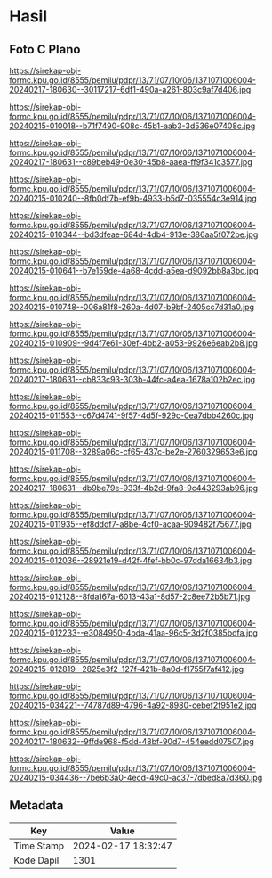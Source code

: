 # Hasil

## Foto C Plano

https://sirekap-obj-formc.kpu.go.id/8555/pemilu/pdpr/13/71/07/10/06/1371071006004-20240217-180630--30117217-6df1-490a-a261-803c9af7d406.jpg

https://sirekap-obj-formc.kpu.go.id/8555/pemilu/pdpr/13/71/07/10/06/1371071006004-20240215-010018--b71f7490-908c-45b1-aab3-3d536e07408c.jpg

https://sirekap-obj-formc.kpu.go.id/8555/pemilu/pdpr/13/71/07/10/06/1371071006004-20240217-180631--c89beb49-0e30-45b8-aaea-ff9f341c3577.jpg

https://sirekap-obj-formc.kpu.go.id/8555/pemilu/pdpr/13/71/07/10/06/1371071006004-20240215-010240--8fb0df7b-ef9b-4933-b5d7-035554c3e914.jpg

https://sirekap-obj-formc.kpu.go.id/8555/pemilu/pdpr/13/71/07/10/06/1371071006004-20240215-010344--bd3dfeae-684d-4db4-913e-386aa5f072be.jpg

https://sirekap-obj-formc.kpu.go.id/8555/pemilu/pdpr/13/71/07/10/06/1371071006004-20240215-010641--b7e159de-4a68-4cdd-a5ea-d9092bb8a3bc.jpg

https://sirekap-obj-formc.kpu.go.id/8555/pemilu/pdpr/13/71/07/10/06/1371071006004-20240215-010748--006a81f8-260a-4d07-b9bf-2405cc7d31a0.jpg

https://sirekap-obj-formc.kpu.go.id/8555/pemilu/pdpr/13/71/07/10/06/1371071006004-20240215-010909--9d4f7e61-30ef-4bb2-a053-9926e6eab2b8.jpg

https://sirekap-obj-formc.kpu.go.id/8555/pemilu/pdpr/13/71/07/10/06/1371071006004-20240217-180631--cb833c93-303b-44fc-a4ea-1678a102b2ec.jpg

https://sirekap-obj-formc.kpu.go.id/8555/pemilu/pdpr/13/71/07/10/06/1371071006004-20240215-011553--c67d4741-9f57-4d5f-929c-0ea7dbb4260c.jpg

https://sirekap-obj-formc.kpu.go.id/8555/pemilu/pdpr/13/71/07/10/06/1371071006004-20240215-011708--3289a06c-cf65-437c-be2e-2760329653e6.jpg

https://sirekap-obj-formc.kpu.go.id/8555/pemilu/pdpr/13/71/07/10/06/1371071006004-20240217-180631--db9be79e-933f-4b2d-9fa8-9c443293ab96.jpg

https://sirekap-obj-formc.kpu.go.id/8555/pemilu/pdpr/13/71/07/10/06/1371071006004-20240215-011935--ef8dddf7-a8be-4cf0-acaa-909482f75677.jpg

https://sirekap-obj-formc.kpu.go.id/8555/pemilu/pdpr/13/71/07/10/06/1371071006004-20240215-012036--28921e19-d42f-4fef-bb0c-97dda16634b3.jpg

https://sirekap-obj-formc.kpu.go.id/8555/pemilu/pdpr/13/71/07/10/06/1371071006004-20240215-012128--8fda167a-6013-43a1-8d57-2c8ee72b5b71.jpg

https://sirekap-obj-formc.kpu.go.id/8555/pemilu/pdpr/13/71/07/10/06/1371071006004-20240215-012233--e3084950-4bda-41aa-96c5-3d2f0385bdfa.jpg

https://sirekap-obj-formc.kpu.go.id/8555/pemilu/pdpr/13/71/07/10/06/1371071006004-20240215-012819--2825e3f2-127f-421b-8a0d-f1755f7af412.jpg

https://sirekap-obj-formc.kpu.go.id/8555/pemilu/pdpr/13/71/07/10/06/1371071006004-20240215-034221--74787d89-4796-4a92-8980-cebef2f951e2.jpg

https://sirekap-obj-formc.kpu.go.id/8555/pemilu/pdpr/13/71/07/10/06/1371071006004-20240217-180632--9ffde968-f5dd-48bf-90d7-454eedd07507.jpg

https://sirekap-obj-formc.kpu.go.id/8555/pemilu/pdpr/13/71/07/10/06/1371071006004-20240215-034436--7be6b3a0-4ecd-49c0-ac37-7dbed8a7d360.jpg


## Metadata

| Key        | Value               |
| ---------- | ------------------- |
| Time Stamp | 2024-02-17 18:32:47 |
| Kode Dapil | 1301                |




